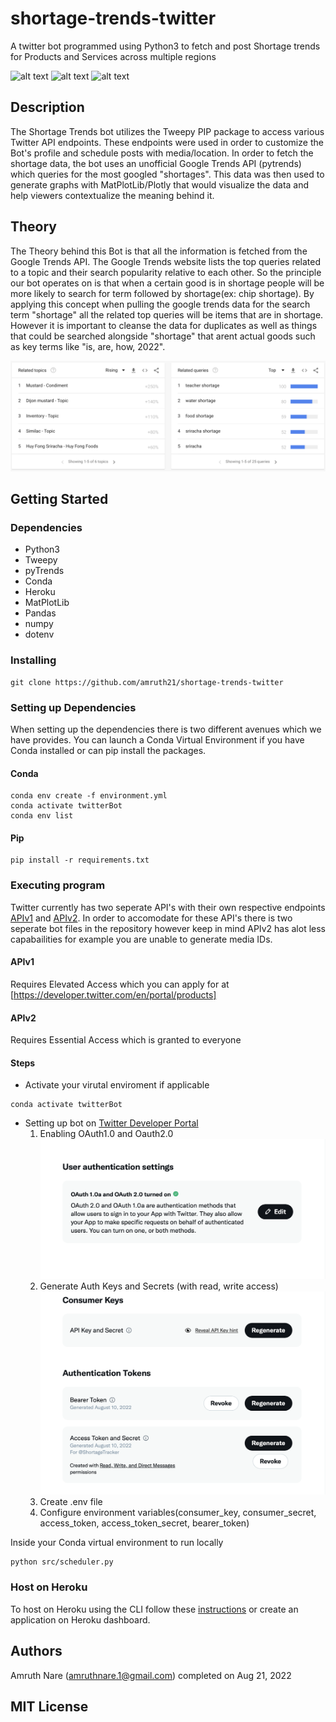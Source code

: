 # shortage-trends-twitter
A twitter bot programmed using Python3 to fetch and post Shortage trends for Products and Services across multiple regions 


![alt text](https://img.shields.io/github/languages/top/amruth21/shortage-trends-twitter "test") 
![alt text](https://img.shields.io/github/commit-activity/y/amruth21/shortage-trends-twitter "test")
![alt text](https://img.shields.io/github/stars/amruth21/shortage-trends-twitter?style=social "test")

## Description

The Shortage Trends bot utilizes the Tweepy PIP package to access various Twitter API endpoints. These endpoints were used in order to customize the Bot's profile and schedule posts with media/location. In order to fetch the shortage data, the bot uses an unofficial Google Trends API (pytrends) which queries for the most googled "shortages". This data was then used to generate graphs with MatPlotLib/Plotly that would visualize the data and help viewers contextualize the meaning behind it.  

## Theory

The Theory behind this Bot is that all the information is fetched from the Google Trends API. The Google Trends website lists the top queries related to a topic and their search popularity relative to each other. So the principle our bot operates on is that when a certain good is in shortage people will be more likely to search for term followed by shortage(ex: chip shortage). By applying this concept when pulling the google trends data for the search term "shortage" all the related top queries will be items that are in shortage. However it is important to cleanse the data for duplicates as well as things that could be searched alongside "shortage" that arent actual goods such as key terms like "is, are, how, 2022".  

![Alt text](static/trends.png?raw=true "Trends")


## Getting Started

### Dependencies

* Python3
* Tweepy
* pyTrends
* Conda
* Heroku
* MatPlotLib
* Pandas
* numpy
* dotenv

### Installing

```
git clone https://github.com/amruth21/shortage-trends-twitter
```

### Setting up Dependencies

When setting up the dependencies there is two different avenues which we have provides. You can launch a Conda Virtual Environment if you have Conda installed or can pip install the packages.

#### Conda

```
conda env create -f environment.yml
conda activate twitterBot
conda env list
```
#### Pip

```
pip install -r requirements.txt
```

### Executing program

Twitter currently has two seperate API's with their own respective endpoints [APIv1](https://developer.twitter.com/en/docs/twitter-api/v1) and [APIv2](https://developer.twitter.com/en/support/twitter-api/v2). In order to accomodate for these API's there is two seperate bot files in the repository however keep in mind APIv2 has alot less capabailities for example you are unable to generate media IDs.

#### APIv1
Requires Elevated Access which you can apply for at [https://developer.twitter.com/en/portal/products]

#### APIv2
Requires Essential Access which is granted to everyone

#### Steps

* Activate your virutal enviroment if applicable

```
conda activate twitterBot
```
* Setting up bot on [Twitter Developer Portal](https://developer.twitter.com/en/portal/dashboard)
    1. Enabling OAuth1.0 and Oauth2.0
    ![Alt text](static/auth.png?raw=true "Auth")
    2. Generate Auth Keys and Secrets (with read, write access)
    ![Alt text](static/keys.png?raw=true "Keys")
    3. Create .env file
    4. Configure environment variables(consumer_key, consumer_secret, access_token, access_token_secret, bearer_token)

Inside your Conda virtual environment to run locally
```
python src/scheduler.py
```

### Host on Heroku
To host on Heroku using the CLI follow these [instructions](https://medium.com/tech-insights/how-to-deploy-a-python-script-or-bot-to-heroku-in-5-minutes-a82de2d3ed40) or create an application on Heroku dashboard.

## Authors

Amruth Nare (amruthnare.1@gmail.com) completed on Aug 21, 2022

## MIT License
